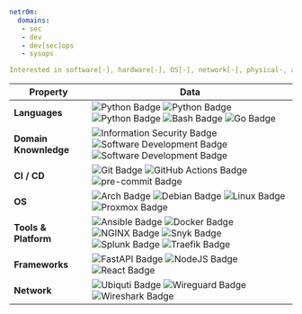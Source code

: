 ```yaml
netr0m:
  domains:
   - sec
   - dev
   - dev[sec]ops
   - sysops

Interested in software[-], hardware[-], OS[-], network[-], physical-, and personal security, among other things.
```

| Property                  | Data |
|---------------------------|------|
| **Languages**             | ![Python Badge](https://img.shields.io/badge/-Python-3776AB?style=flat&logo=Python&logoColor=white) ![Python Badge](https://img.shields.io/badge/-TypeScript-3178C6?style=flat&logo=TypeScript&logoColor=white) ![Python Badge](https://img.shields.io/badge/-JavaScript-F7DF1E?style=flat&logo=JavaScript&logoColor=black) ![Bash Badge](https://img.shields.io/badge/-Bash-4EAA25?style=flat&logo=GNUBash&logoColor=white) ![Go Badge](https://img.shields.io/badge/-Go-00ADD8?style=flat&logo=Go&logoColor=white) |
| **Domain Knownledge**     | ![Information Security Badge](https://img.shields.io/badge/-Information_Security-01D277?style=flat&logoColor=white) ![Software Development Badge](https://img.shields.io/badge/-Software%20Development-FF6600?style=flat&logoColor=white) ![Software Development Badge](https://img.shields.io/badge/-System%20Administration-FF0000?style=flat&logoColor=white) |
| **CI / CD**               | ![Git Badge](https://img.shields.io/badge/-Git-F05032?style=flat&logo=Git&logoColor=white) ![GitHub Actions Badge](https://img.shields.io/badge/-GitHub_Actions-2088FF?style=flat&logo=GitHubActions&logoColor=white) ![pre-commit Badge](https://img.shields.io/badge/-pre--commit-47A248?style=flat&logo=pre-commit&logoColor=white) |
| **OS**                    | ![Arch Badge](https://img.shields.io/badge/-Arch_Linux-1793D1?style=flat&logo=ArchLinux&logoColor=white) ![Debian Badge](https://img.shields.io/badge/-Debian-A81D33?style=flat&logo=Debian&logoColor=white) ![Linux Badge](https://img.shields.io/badge/-Linux-FCC624?style=flat&logo=Linux&logoColor=black) ![Proxmox Badge](https://img.shields.io/badge/-Proxmox-339933?style=flat&logo=Proxmox&logoColor=white) |
| **Tools & Platform**      | ![Ansible Badge](https://img.shields.io/badge/-Ansible-EE0000?style=flat&logo=Ansible&logoColor=white) ![Docker Badge](https://img.shields.io/badge/-Docker-2496ED?style=flat&logo=Docker&logoColor=white) ![NGINX Badge](https://img.shields.io/badge/-NGINX-009639?style=flat&logo=NGINX&logoColor=white) ![Snyk Badge](https://img.shields.io/badge/-Snyk-4C4A73?style=flat&logo=Snyk&logoColor=white) ![Splunk Badge](https://img.shields.io/badge/-Splunk-000000?style=flat&logo=Splunk&logoColor=white) ![Traefik Badge](https://img.shields.io/badge/-Traefik-24A1C1?style=flat&logo=TraefikProxy&logoColor=white) |
| **Frameworks**            | ![FastAPI Badge](https://img.shields.io/badge/-FastAPI-009688?style=flat&logo=FastAPI&logoColor=white) ![NodeJS Badge](https://img.shields.io/badge/-NodeJS-339933?style=flat&logo=Node.js&logoColor=white) ![React Badge](https://img.shields.io/badge/-React-61DAFB?style=flat&logo=React&logoColor=black) |
| **Network**               | ![Ubiquti Badge](https://img.shields.io/badge/-Ubiquiti-0559C9?style=flat&logo=Ubiquiti&logoColor=white) ![Wireguard Badge](https://img.shields.io/badge/-Wireguard-88171A?style=flat&logo=Wireguard&logoColor=white) ![Wireshark Badge](https://img.shields.io/badge/-Wireshark-1679A7?style=flat&logo=Wireshark&logoColor=white) | 
